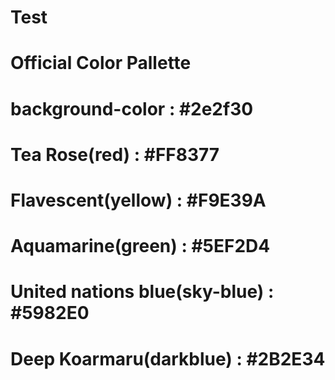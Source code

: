 # Test
# Official Color Pallette
# background-color : #2e2f30 
# Tea Rose(red) : #FF8377
# Flavescent(yellow) : #F9E39A
# Aquamarine(green) : #5EF2D4
# United nations blue(sky-blue) : #5982E0
# Deep Koarmaru(darkblue) : #2B2E34
